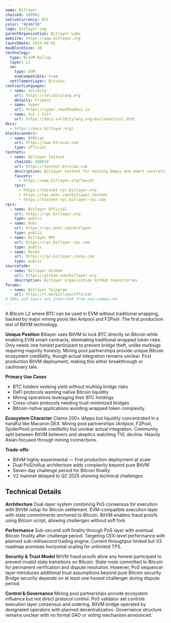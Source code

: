 ```yaml
---
name: Bitlayer
chainId: 200901
nativeCurrency: BTC
color: "#E46F1B"
logo: bitlayer.svg
parentOrganization: Bitlayer Labs
website: https://www.bitlayer.org
launchDate: 2024-04-01
maxBlockSize: 30
technology:
  type: BitVM Rollup
  layer: L2
  vm:
    type: EVM
    evmCompatible: true
  settlementLayer: Bitcoin
contractLanguages:
  - name: Solidity
    url: https://soliditylang.org
    details: Primary
  - name: Vyper
    url: https://vyper.readthedocs.io
  - name: Yul / Yul+
    url: https://docs.soliditylang.org/en/latest/yul.html
docs:
  - https://docs.bitlayer.org/
blockscanners:
  - name: BTRScan
    url: https://www.btrscan.com
    type: official
testnets:
  - name: Bitlayer Testnet
    chainId: 200810
    url: https://testnet.btrscan.com
    description: Bitlayer testnet for testing DApps and smart contracts on the Bitcoin Layer 2 network.
    faucets:
      - https://www.bitlayer.org/faucet
    rpcs:
      - https://testnet-rpc.bitlayer.org
      - https://rpc.ankr.com/bitlayer_testnet
      - https://testnet-rpc.bitlayer-rpc.com
rpcs:
  - name: Bitlayer Official
    url: https://rpc.bitlayer.org
    type: public
  - name: Ankr
    url: https://rpc.ankr.com/bitlayer
    type: public
  - name: Bitlayer RPC
    url: https://rpc.bitlayer-rpc.com
    type: public
  - name: RockX
    url: https://rpc-bitlayer.rockx.com
    type: public
sourceCode:
  - name: Bitlayer GitHub
    url: https://github.com/bitlayer-org
    description: Bitlayer organization GitHub repositories
forums:
  - name: Bitlayer Telegram
    url: https://t.me/bitlayerofficial
# SDKs and tools are inherited from evm-common.md
---
```


A Bitcoin L2 where BTC can be used in EVM without traditional wrapping, backed by major mining pools like Antpool and F2Pool. The first production test of BitVM technology.

**Unique Position**
Bitlayer uses BitVM to lock BTC directly on Bitcoin while enabling EVM smart contracts, eliminating traditional wrapped token risks. Only needs one honest participant to prevent bridge theft, unlike multisigs requiring majority honesty. Mining pool partnerships provide unique Bitcoin ecosystem credibility, though actual integration remains unclear. First production BitVM deployment, making this either breakthrough or cautionary tale.

**Primary Use Cases**

- BTC holders seeking yield without multisig bridge risks
- DeFi protocols wanting native Bitcoin liquidity
- Mining operations leveraging their BTC holdings
- Cross-chain protocols needing trust-minimized bridges
- Bitcoin-native applications avoiding wrapped token complexity

**Ecosystem Character**
Claims 200+ dApps but liquidity concentrated in a handful like Macaron DEX. Mining pool partnerships (Antpool, F2Pool, SpiderPool) provide credibility but unclear actual integration. Community split between BitVM believers and skeptics watching TVL decline. Heavily Asian-focused through mining connections.

**Trade-offs**

- BitVM highly experimental — first production deployment at scale
- Dual PoS/rollup architecture adds complexity beyond pure BitVM
- Seven-day challenge period for Bitcoin finality
- V2 mainnet delayed to Q2 2025 showing technical challenges

## Technical Details

**Architecture**
Dual-layer system combining PoS consensus for execution with BitVM rollup for Bitcoin settlement. EVM-compatible execution layer with state commitments anchored to Bitcoin. BitVM enables fraud proofs using Bitcoin script, allowing challenges without soft fork.

**Performance**
Sub-second soft finality through PoS layer with eventual Bitcoin finality after challenge period. Targeting CEX-level performance with planned sub-millisecond trading engine. Current throughput limited but V3 roadmap promises horizontal scaling for unlimited TPS.

**Security & Trust Model**
BitVM fraud proofs allow any honest participant to prevent invalid state transitions on Bitcoin. State roots committed to Bitcoin for permanent verification and dispute resolution. However, PoS sequencer layer introduces additional trust assumptions beyond pure Bitcoin security. Bridge security depends on at least one honest challenger during dispute period.

**Control & Governance**
Mining pool partnerships provide ecosystem influence but not direct protocol control. PoS validator set controls execution layer consensus and ordering. BitVM bridge operated by designated operators with planned decentralization. Governance structure remains unclear with no formal DAO or voting mechanism announced.
